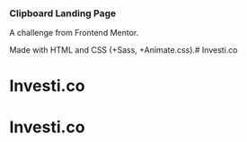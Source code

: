 ### Clipboard Landing Page

A challenge from Frontend Mentor.

Made with HTML and CSS (+Sass, +Animate.css).# Investi.co
# Investi.co
# Investi.co
